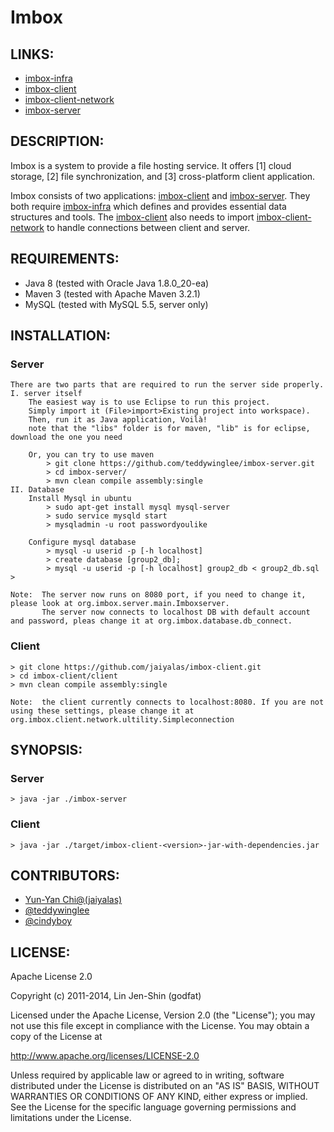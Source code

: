 # Imbox

## LINKS:

* [imbox-infra](https://github.com/jaiyalas/imbox-infra)
* [imbox-client](https://github.com/jaiyalas/imbox-client)
* [imbox-client-network](https://github.com/teddywinglee/imbox-client-network)
* [imbox-server](https://github.com/teddywinglee/imbox-server)

## DESCRIPTION:

Imbox is a system to provide a file hosting service. It offers [1] cloud storage, [2] file synchronization, and [3] cross-platform client application.

Imbox consists of two applications: [imbox-client](https://github.com/jaiyalas/imbox-client) and [imbox-server](https://github.com/teddywinglee/imbox-server). They both require [imbox-infra](https://github.com/jaiyalas/imbox-infra) which defines and provides essential data structures and tools. The [imbox-client](https://github.com/jaiyalas/imbox-client) also needs to import [imbox-client-network](https://github.com/teddywinglee/imbox-client-network) to handle connections between client and server.

## REQUIREMENTS:

* Java 8 (tested with Oracle Java 1.8.0_20-ea) 
* Maven 3 (tested with Apache Maven 3.2.1)
* MySQL (tested with MySQL 5.5, server only)

## INSTALLATION:

### Server
	There are two parts that are required to run the server side properly.
	I. server itself
		The easiest way is to use Eclipse to run this project.
		Simply import it (File>import>Existing project into workspace).
		Then, run it as Java application, Voilà!
		note that the "libs" folder is for maven, "lib" is for eclipse, download the one you need
		
		Or, you can try to use maven
			> git clone https://github.com/teddywinglee/imbox-server.git
			> cd imbox-server/
			> mvn clean compile assembly:single
	II. Database 
		Install Mysql in ubuntu
			> sudo apt-get install mysql mysql-server 
			> sudo service mysqld start
			> mysqladmin -u root passwordyoulike
			
		Configure mysql database
			> mysql -u userid -p [-h localhost]
			> create database [group2_db];
			> mysql -u userid -p [-h localhost] group2_db < group2_db.sql > 
	
	Note:  The server now runs on 8080 port, if you need to change it, please look at org.imbox.server.main.Imboxserver.
		   The server now connects to localhost DB with default account and password, pleas change it at org.imbox.database.db_connect.
### Client

    > git clone https://github.com/jaiyalas/imbox-client.git
    > cd imbox-client/client
    > mvn clean compile assembly:single
	
	Note:  the client currently connects to localhost:8080. If you are not using these settings, please change it at org.imbox.client.network.ultility.Simpleconnection

## SYNOPSIS:

### Server

	> java -jar ./imbox-server

### Client

    > java -jar ./target/imbox-client-<version>-jar-with-dependencies.jar

## CONTRIBUTORS:

* [Yun-Yan Chi@(jaiyalas)](https://github.com/jaiyalas)
* [@teddywinglee](https://github.com/teddywinglee)
* [@cindyboy](https://github.com/cindyboy)

## LICENSE:

Apache License 2.0

Copyright (c) 2011-2014, Lin Jen-Shin (godfat)

Licensed under the Apache License, Version 2.0 (the "License");
you may not use this file except in compliance with the License.
You may obtain a copy of the License at

<http://www.apache.org/licenses/LICENSE-2.0>

Unless required by applicable law or agreed to in writing, software
distributed under the License is distributed on an "AS IS" BASIS,
WITHOUT WARRANTIES OR CONDITIONS OF ANY KIND, either express or implied.
See the License for the specific language governing permissions and
limitations under the License.